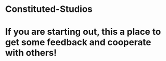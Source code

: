 # Constituted-Studios
# If you are starting out, this a place to get some feedback and cooperate with others!

